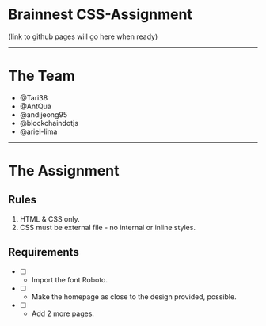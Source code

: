 # Brainnest CSS-Assignment

(link to github pages will go here when ready)

---
# The Team
-   @Tari38  
-   @AntQua  
-   @andijeong95  
-   @blockchaindotjs 
-   @ariel-lima

---

# The Assignment

## Rules

1. HTML & CSS only.
2. CSS must be external file - no internal or inline styles.

## Requirements

-   [ ] - Import the font Roboto.  
-   [ ] - Make the homepage as close to the design provided, possible.  
-   [ ] - Add 2 more pages.  